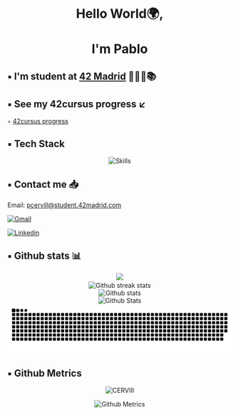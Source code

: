 <div align="center">
<h1 align="center">Hello World🌍,<br></br> I'm Pablo</h1>
</div>

## ▪️ I'm student at [42 Madrid](https://www.42madrid.com/) 👨🏻‍💻📚 

## ▪️ See my 42cursus progress ↙️ 

◦ [42cursus progress](https://github.com/CERVIII/42cursus)

## ▪️ Tech Stack

<!-- https://github.com/tandpfun/skill-icons#icons-list -->
<div align="center">
	<img src="https://skillicons.dev/icons?i=bash,c,cs,cpp,git,github,linux,vim,wordpress&perline=10" alt="Skills">
</div>

## ▪️ Contact me 📥

Email: pcervill@student.42madrid.com

<a href='mailto:pcervill@student.42madrid.com' target="_blank"><img alt='Gmail' src='https://img.shields.io/badge/Gmail-100000?style=flat&logo=Gmail&logoColor=white&labelColor=EA4335&color=EA4335'/></a>
</a>

<a href='https://www.linkedin.com/in/pablo-cervilla-miguel-7a4a55236/' target="_blank"><img alt='Linkedin' src='https://img.shields.io/badge/LinkedIn-100000?style=flat&logo=Linkedin&logoColor=white&labelColor=0A66C2&color=0A66C2'/></a>
</a>

## ▪️ Github stats 📊

<!-- To customise ^ https://github-readme-streak-stats.herokuapp.com/demo -->
<div align="center">
	<img src=http://github-profile-summary-cards.vercel.app/api/cards/repos-per-language?username=CERVIII&theme=radical>
</div>

<div align="center">
	<img src="https://github-readme-streak-stats.herokuapp.com?user=CERVIII&theme=radical&locale=es" alt="Github streak stats">
</div>

<div align="center">
	<img src="https://github-readme-stats.vercel.app/api?username=CERVIII&show_icons=true&theme=radical" alt="Github stats">
</div>

<!-- https://github.com/anuraghazra/github-readme-stats -->
<div align="center">
	<img src ="http://github-profile-summary-cards.vercel.app/api/cards/profile-details?username=CERVIII&theme=radical" alt="Github Stats">
</div>

<!--
<div align="center">
	<img src="https://github-readme-stats.vercel.app/api/top-langs/?username=CERVIII&layout=compact&langs_count=6e&theme=radical&hide_border=false" alt="Language count">
</div>
-->

<div align="center">
  <img  src="https://github.com/CERVIII/CERVIII/blob/main/resources/img/grid-snake.svg"
       alt="snake" /></a>
</div>

## ▪️ Github Metrics

<p align="center">
<img src="https://komarev.com/ghpvc/?username=CERVIII" alt="CERVIII"/>  
</p>

<p align="center">
  <img src="https://metrics.lecoq.io/CERVIII" alt="Github Metrics">
</p>
